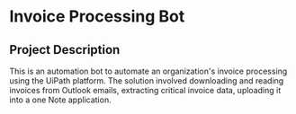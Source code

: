 # Invoice Processing Bot
## Project Description
This is an automation bot to automate an organization's invoice processing using the  UiPath platform.
The solution involved downloading and reading invoices from Outlook emails, extracting critical invoice data, 
uploading it into a one Note application.

